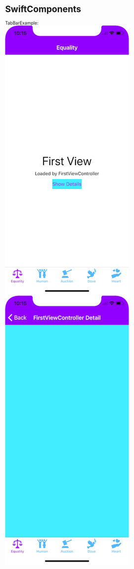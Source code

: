 # SwiftComponents

TabBarExample:<br/>
[![TabBar1](_PNG/TabBar1.png)](_PNG/TabBar1.png)
[![TabBar2](_PNG/TabBar2.png)](_PNG/TabBar2.png)
<br/>
